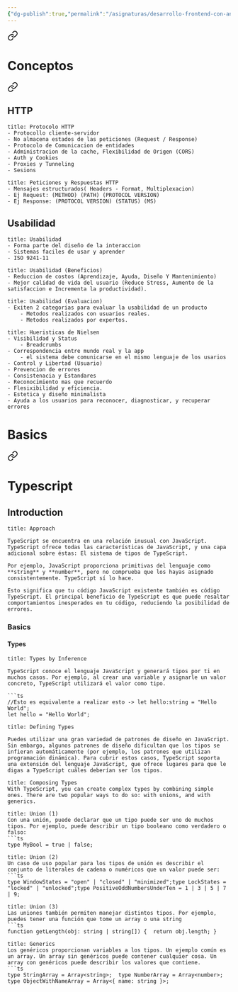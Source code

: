 ```yaml
---
{"dg-publish":true,"permalink":"/asignaturas/desarrollo-frontend-con-angular/desarrollo-frontend-con-angular/"}
---
```



<div class="transclusion internal-embed is-loaded"><a class="markdown-embed-link" href="/cursos/angular/angular/" aria-label="Open link"><svg xmlns="http://www.w3.org/2000/svg" width="24" height="24" viewBox="0 0 24 24" fill="none" stroke="currentColor" stroke-width="2" stroke-linecap="round" stroke-linejoin="round" class="svg-icon lucide-link"><path d="M10 13a5 5 0 0 0 7.54.54l3-3a5 5 0 0 0-7.07-7.07l-1.72 1.71"></path><path d="M14 11a5 5 0 0 0-7.54-.54l-3 3a5 5 0 0 0 7.07 7.07l1.71-1.71"></path></svg></a><div class="markdown-embed">




# Conceptos

<div class="transclusion internal-embed is-loaded"><a class="markdown-embed-link" href="/cursos/angular/conceptos/" aria-label="Open link"><svg xmlns="http://www.w3.org/2000/svg" width="24" height="24" viewBox="0 0 24 24" fill="none" stroke="currentColor" stroke-width="2" stroke-linecap="round" stroke-linejoin="round" class="svg-icon lucide-link"><path d="M10 13a5 5 0 0 0 7.54.54l3-3a5 5 0 0 0-7.07-7.07l-1.72 1.71"></path><path d="M14 11a5 5 0 0 0-7.54-.54l-3 3a5 5 0 0 0 7.07 7.07l1.71-1.71"></path></svg></a><div class="markdown-embed">




## HTTP
```ad-important
title: Protocolo HTTP
- Protocollo cliente-servidor
- No almacena estados de las peticiones (Request / Response)
- Protocolo de Comunicacion de entidades
- Administracion de la cache, Flexibilidad de Origen (CORS)
- Auth y Cookies
- Proxies y Tunneling
- Sesions
```
```ad-success
title: Peticiones y Respuestas HTTP
- Mensajes estructurados( Headers - Format, Multiplexacion)
- Ej Request: (METHOD) (PATH) (PROTOCOL VERSION)
- Ej Response: (PROTOCOL VERSION) (STATUS) (MS)
```
## Usabilidad
```ad-hint
title: Usabilidad
- Forma parte del diseño de la interaccion 
- Sistemas faciles de usar y aprender
- ISO 9241-11

```

```ad-hint
title: Usabilidad (Beneficios)
- Reduccion de costos (Aprendizaje, Ayuda, Diseño Y Mantenimiento)
- Mejor calidad de vida del usuario (Reduce Stress, Aumento de la satisfaccion e Incrementa la productividad).
```

```ad-hint
title: Usabilidad (Evaluacion)
- Exiten 2 categorias para evaluar la usabilidad de un producto 
	- Metodos realizados con usuarios reales.
	- Metodos realizados por expertos.
```

```ad-check
title: Hueristicas de Nielsen
- Visibilidad y Status 
	- Breadcrumbs
- Correspondencia entre mundo real y la app
	- el sistema debe comunicarse en el mismo lenguaje de los usarios
- Control y Libertad (Usuario)
- Prevencion de errores
- Consistenacia y Estandares
- Reconocimiento mas que recuerdo
- Flesixibilidad y eficiencia.
- Estetica y diseño minimalista
- Ayuda a los usuarios para reconocer, diagnosticar, y recuperar errores
```

</div></div>

# Basics

<div class="transclusion internal-embed is-loaded"><a class="markdown-embed-link" href="/cursos/typescript/typescript/" aria-label="Open link"><svg xmlns="http://www.w3.org/2000/svg" width="24" height="24" viewBox="0 0 24 24" fill="none" stroke="currentColor" stroke-width="2" stroke-linecap="round" stroke-linejoin="round" class="svg-icon lucide-link"><path d="M10 13a5 5 0 0 0 7.54.54l3-3a5 5 0 0 0-7.07-7.07l-1.72 1.71"></path><path d="M14 11a5 5 0 0 0-7.54-.54l-3 3a5 5 0 0 0 7.07 7.07l1.71-1.71"></path></svg></a><div class="markdown-embed">




# Typescript
## Introduction
```ad-summary
title: Approach

TypeScript se encuentra en una relación inusual con JavaScript. TypeScript ofrece todas las características de JavaScript, y una capa adicional sobre éstas: El sistema de tipos de TypeScript.

Por ejemplo, JavaScript proporciona primitivas del lenguaje como **string** y **number**, pero no comprueba que los hayas asignado consistentemente. TypeScript sí lo hace.

Esto significa que tu código JavaScript existente también es código TypeScript. El principal beneficio de TypeScript es que puede resaltar comportamientos inesperados en tu código, reduciendo la posibilidad de errores.

```
### Basics
#### Types
```ad-todo
title: Types by Inference

TypeScript conoce el lenguaje JavaScript y generará tipos por ti en muchos casos. Por ejemplo, al crear una variable y asignarle un valor concreto, TypeScript utilizará el valor como tipo.

```ts
//Esto es equivalente a realizar esto -> let hello:string = "Hello World";
let hello = "Hello World"; 
```
```ad-info
title: Defining Types

Puedes utilizar una gran variedad de patrones de diseño en JavaScript. Sin embargo, algunos patrones de diseño dificultan que los tipos se infieran automáticamente (por ejemplo, los patrones que utilizan programación dinámica). Para cubrir estos casos, TypeScript soporta una extensión del lenguaje JavaScript, que ofrece lugares para que le digas a TypeScript cuáles deberían ser los tipos.
```

```ad-info
title: Composing Types
With TypeScript, you can create complex types by combining simple ones. There are two popular ways to do so: with unions, and with generics.
```
```ad-example
title: Union (1)
Con una unión, puede declarar que un tipo puede ser uno de muchos tipos. Por ejemplo, puede describir un tipo booleano como verdadero o falso:
```ts
type MyBool = true | false;
```
```ad-example
title: Union (2)
Un caso de uso popular para los tipos de unión es describir el conjunto de literales de cadena o numéricos que un valor puede ser:
```ts
type WindowStates = "open" | "closed" | "minimized";type LockStates = "locked" | "unlocked";type PositiveOddNumbersUnderTen = 1 | 3 | 5 | 7 | 9;
```
```ad-example 
title: Union (3)
Las uniones también permiten manejar distintos tipos. Por ejemplo, puedes tener una función que tome un array o una string
```ts
function getLength(obj: string | string[]) {  return obj.length; }
```
```ad-example 
title: Generics
Los genéricos proporcionan variables a los tipos. Un ejemplo común es un array. Un array sin genéricos puede contener cualquier cosa. Un array con genéricos puede describir los valores que contiene.
```ts 
type StringArray = Array<string>;  type NumberArray = Array<number>;  
type ObjectWithNameArray = Array<{ name: string }>;
```



</div></div>




</div></div>
